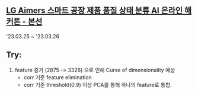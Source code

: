 ## [LG Aimers 스마트 공장 제품 품질 상태 분류 AI 온라인 해커톤 - 본선](https://dacon.io/competitions/official/236080/overview/description)
'23.03.25 ~ '23.03.26

## Try:
1. feature 증가 (2875 -> 3326) 으로 인해 Curse of dimensionality 예상
    - corr 기준 feature elimination
    - corr 기준 threshold(0.9) 이상 PCA를 통해 하나의 feature로 통합.
